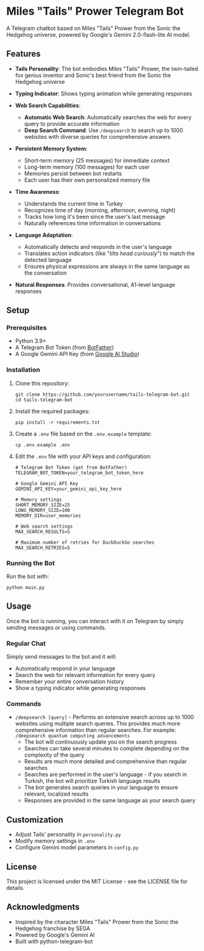 # Miles "Tails" Prower Telegram Bot

A Telegram chatbot based on Miles "Tails" Prower from the Sonic the Hedgehog universe, powered by Google's Gemini 2.0-flash-lite AI model.

## Features

- **Tails Personality**: The bot embodies Miles "Tails" Prower, the twin-tailed fox genius inventor and Sonic's best friend from the Sonic the Hedgehog universe
- **Typing Indicator**: Shows typing animation while generating responses
- **Web Search Capabilities**:
  - **Automatic Web Search**: Automatically searches the web for every query to provide accurate information
  - **Deep Search Command**: Use `/deepsearch` to search up to 1000 websites with diverse queries for comprehensive answers

- **Persistent Memory System**:
  - Short-term memory (25 messages) for immediate context
  - Long-term memory (100 messages) for each user
  - Memories persist between bot restarts
  - Each user has their own personalized memory file
- **Time Awareness**:
  - Understands the current time in Turkey
  - Recognizes time of day (morning, afternoon, evening, night)
  - Tracks how long it's been since the user's last message
  - Naturally references time information in conversations
- **Language Adaptation**:
  - Automatically detects and responds in the user's language
  - Translates action indicators (like "*tilts head curiously*") to match the detected language
  - Ensures physical expressions are always in the same language as the conversation
- **Natural Responses**: Provides conversational, A1-level language responses

## Setup

### Prerequisites

- Python 3.9+
- A Telegram Bot Token (from [BotFather](https://t.me/botfather))
- A Google Gemini API Key (from [Google AI Studio](https://aistudio.google.com/))

### Installation

1. Clone this repository:
   ```
   git clone https://github.com/yourusername/tails-telegram-bot.git
   cd tails-telegram-bot
   ```

2. Install the required packages:
   ```
   pip install -r requirements.txt
   ```

3. Create a `.env` file based on the `.env.example` template:
   ```
   cp .env.example .env
   ```

4. Edit the `.env` file with your API keys and configuration:
   ```
   # Telegram Bot Token (get from BotFather)
   TELEGRAM_BOT_TOKEN=your_telegram_bot_token_here

   # Google Gemini API Key
   GEMINI_API_KEY=your_gemini_api_key_here

   # Memory settings
   SHORT_MEMORY_SIZE=25
   LONG_MEMORY_SIZE=100
   MEMORY_DIR=user_memories

   # Web search settings
   MAX_SEARCH_RESULTS=5

   # Maximum number of retries for DuckDuckGo searches
   MAX_SEARCH_RETRIES=5
   ```

### Running the Bot

Run the bot with:
```
python main.py
```

## Usage

Once the bot is running, you can interact with it on Telegram by simply sending messages or using commands.

### Regular Chat

Simply send messages to the bot and it will:

- Automatically respond in your language
- Search the web for relevant information for every query
- Remember your entire conversation history
- Show a typing indicator while generating responses

### Commands

- `/deepsearch [query]` - Performs an extensive search across up to 1000 websites using multiple search queries. This provides much more comprehensive information than regular searches. For example: `/deepsearch quantum computing advancements`
  - The bot will continuously update you on the search progress
  - Searches can take several minutes to complete depending on the complexity of the query
  - Results are much more detailed and comprehensive than regular searches
  - Searches are performed in the user's language - if you search in Turkish, the bot will prioritize Turkish language results
  - The bot generates search queries in your language to ensure relevant, localized results
  - Responses are provided in the same language as your search query

## Customization

- Adjust Tails' personality in `personality.py`
- Modify memory settings in `.env`
- Configure Gemini model parameters in `config.py`

## License

This project is licensed under the MIT License - see the LICENSE file for details.

## Acknowledgments

- Inspired by the character Miles "Tails" Prower from the Sonic the Hedgehog franchise by SEGA
- Powered by Google's Gemini AI
- Built with python-telegram-bot
